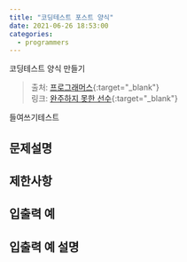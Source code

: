 ```yaml
---
title: "코딩테스트 포스트 양식"
date: 2021-06-26 18:53:00
categories: 
  - programmers
---
```


코딩테스트 양식 만들기

>출처: [프로그래머스](https://programmers.co.kr/){:target="_blank"}   
>링크: [완주하지 못한 선수](https://programmers.co.kr/learn/courses/30/lessons/42576){:target="_blank"}


  들여쓰기테스트


## 문제설명

## 제한사항

## 입출력 예

## 입출력 예 설명
